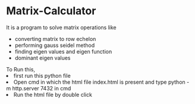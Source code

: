 # Matrix-Calculator
It is a program to solve matrix operations like <br>
<ul>
  <li>converting matrix to row echelon</li>
  <li>performing gauss seidel method</li>
  <li>finding eigen values and eigen function</li>
  <li>dominant eigen values</li>
</ul>
To Run this,<br>
<ol,type="1">
    <li>first run this python file</li>
    <li>Open cmd in which the html file index.html is present and type python -m http.server 7432 in cmd</li>
    <li>Run the html file by double click </li>
</ol>